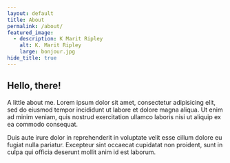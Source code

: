 ```yaml
---
layout: default
title: About
permalink: /about/
featured_image: 
  - description: K Marit Ripley
    alt: K. Marit Ripley
    large: bonjour.jpg
hide_title: true
---
```


## Hello, there!

A little about me. Lorem ipsum dolor sit amet, consectetur adipisicing elit, sed do eiusmod
tempor incididunt ut labore et dolore magna aliqua. Ut enim ad minim veniam,
quis nostrud exercitation ullamco laboris nisi ut aliquip ex ea commodo
consequat. 

Duis aute irure dolor in reprehenderit in voluptate velit esse
cillum dolore eu fugiat nulla pariatur. Excepteur sint occaecat cupidatat non
proident, sunt in culpa qui officia deserunt mollit anim id est laborum.